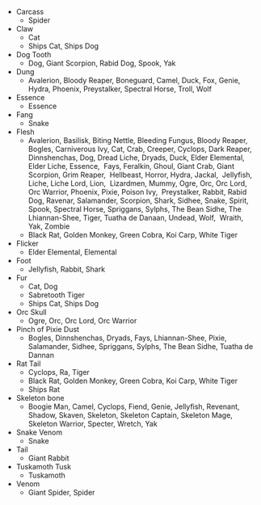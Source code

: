 ---
---
*   Carcass
    *   Spider
*   Claw
    *   Cat
    *   Ships Cat, Ships Dog
*   Dog Tooth
    *   Dog, Giant Scorpion, Rabid Dog, Spook, Yak
*   Dung
    *   Avalerion, Bloody Reaper, Boneguard, Camel, Duck, Fox, Genie, Hydra, Phoenix, Preystalker, Spectral Horse, Troll, Wolf
*   Essence
    *   Essence
*   Fang
    *   Snake
*   Flesh
    *   Avalerion, Basilisk, Biting Nettle, Bleeding Fungus, Bloody Reaper, Bogles, Carniverous Ivy, Cat, Crab, Creeper, Cyclops, Dark Reaper, Dinnshenchas, Dog, Dread Liche, Dryads, Duck, Elder Elemental, Elder Liche, Essence,  Fays, Feralkin, Ghoul, Giant Crab, Giant Scorpion, Grim Reaper,  Hellbeast, Horror, Hydra, Jackal,  Jellyfish, Liche, Liche Lord, Lion,  Lizardmen, Mummy, Ogre, Orc, Orc Lord,  Orc Warrior, Phoenix, Pixie, Poison Ivy,  Preystalker, Rabbit, Rabid Dog, Ravenar, Salamander, Scorpion, Shark, Sidhee, Snake, Spirit, Spook, Spectral Horse, Spriggans, Sylphs, The Bean Sidhe, The Lhiannan-Shee, Tiger, Tuatha de Danaan, Undead, Wolf,  Wraith, Yak, Zombie
    *   Black Rat, Golden Monkey, Green Cobra, Koi Carp, White Tiger
*   Flicker
    *   Elder Elemental, Elemental
*   Foot
    *   Jellyfish, Rabbit, Shark
*   Fur
    *   Cat, Dog
    *   Sabretooth Tiger
    *   Ships Cat, Ships Dog
*   Orc Skull
    *   Ogre, Orc, Orc Lord, Orc Warrior
*   Pinch of Pixie Dust
    *   Bogles, Dinnshenchas, Dryads, Fays, Lhiannan-Shee, Pixie, Salamander, Sidhee, Spriggans, Sylphs, The Bean Sidhe, Tuatha de Dannan
*   Rat Tail
    *   Cyclops, Ra, Tiger
    *   Black Rat, Golden Monkey, Green Cobra, Koi Carp, White Tiger
    *   Ships Rat
*   Skeleton bone
    *   Boogie Man, Camel, Cyclops, Fiend, Genie, Jellyfish, Revenant, Shadow, Skaven, Skeleton, Skeleton Captain, Skeleton Mage, Skeleton Warrior, Specter, Wretch, Yak
*   Snake Venom
    *   Snake
*   Tail
    *   Giant Rabbit
*   Tuskamoth Tusk
    *   Tuskamoth
*   Venom
    *   Giant Spider, Spider